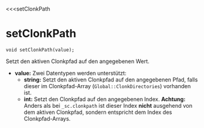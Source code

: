<<<setClonkPath
# setClonkPath

```fnpreview
void setClonkPath(value);
```
Setzt den aktiven Clonkpfad auf den angegebenen Wert.

- **value:**
  Zwei Datentypen werden unterstützt:
  - **string:** Setzt den aktiven Clonkpfad auf den angegebenen Pfad, falls dieser im Clonkpfad-Array (```Global::ClonkDirectories```) vorhanden ist.
  - **int:** Setzt den Clonkpfad auf den angegebenen Index. **Achtung:** Anders als bei ```_sc.clonkpath``` ist dieser Index **nicht** ausgehend von dem aktiven Clonkpfad, sondern entspricht dem Index des Clonkpfad-Arrays.
